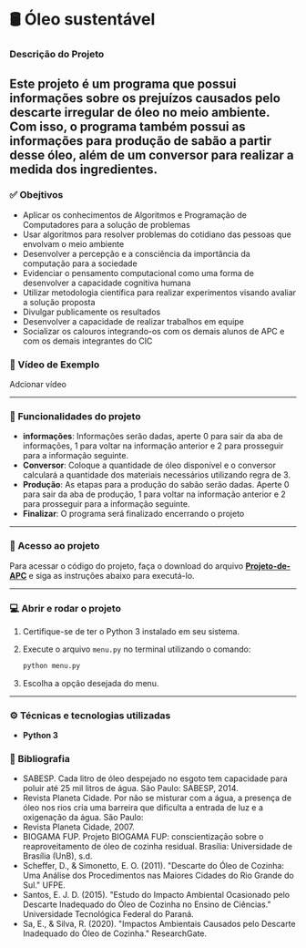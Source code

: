 # 🛢️ Óleo sustentável

### Descrição do Projeto

Este projeto é um programa que possui informações sobre os prejuízos causados pelo descarte irregular de óleo no meio ambiente. Com isso, o programa também possui as informações para produção de sabão a partir desse óleo, além de um conversor para realizar a medida dos ingredientes.
---
### ✅ Obejtivos
- Aplicar os conhecimentos de Algoritmos e Programação de Computadores para a solução de problemas
- Usar algoritmos para resolver problemas do cotidiano das pessoas que envolvam o meio ambiente
- Desenvolver a percepção e a consciência da importância da computação para a sociedade 
- Evidenciar o pensamento computacional como uma forma de desenvolver a capacidade cognitiva humana
- Utilizar metodologia científica para realizar experimentos visando avaliar a solução proposta
- Divulgar publicamente os resultados
- Desenvolver a capacidade de realizar trabalhos em equipe
- Socializar os calouros integrando-os com os demais alunos de APC e com os demais integrantes do CIC


### 🎥 Vídeo de Exemplo

Adcionar vídeo

---

### 🎲 Funcionalidades do projeto

- **informações**: Informações serão dadas, aperte 0 para sair da aba de informações, 1 para voltar na informação anterior e 2 para prosseguir para a informação seguinte.
- **Conversor**: Coloque a quantidade de óleo disponível e o conversor calculará a quantidade dos materiais necessários utilizando regra de 3.
- **Produção**: As etapas para a produção do sabão serão dadas. Aperte 0 para sair da aba de produção, 1 para voltar na informação anterior e 2 para prosseguir para a informação seguinte.
- **Finalizar**: O programa será finalizado encerrando o projeto

---

### 📁 Acesso ao projeto

Para acessar o código do projeto, faça o download do arquivo [**Projeto-de-APC**](https://github.com/KallebeLisboa/Projeto-De-APC)  e siga as instruções abaixo para executá-lo.

---

### 💻 Abrir e rodar o projeto

1. Certifique-se de ter o Python 3 instalado em seu sistema.
2. Execute o arquivo `menu.py` no terminal utilizando o comando:

   ```bash
   python menu.py
   ```

3. Escolha a opção desejada do menu.

---

### ⚙️ Técnicas e tecnologias utilizadas

- **Python 3**

### 📖 Bibliografia 

-   SABESP. Cada litro de óleo despejado no esgoto tem capacidade para poluir até 25 mil litros de água. São Paulo: SABESP, 2014.
- Revista Planeta Cidade. Por não se misturar com a água, a presença de óleo nos rios cria uma barreira que dificulta a entrada de luz e a oxigenação da água. São Paulo: 
- Revista Planeta Cidade, 2007.
- BIOGAMA FUP. Projeto BIOGAMA FUP: conscientização sobre o reaproveitamento de óleo de cozinha residual. Brasília: Universidade de Brasília (UnB), s.d.
- Scheffer, D., & Simonetto, E. O. (2011). "Descarte do Óleo de Cozinha: Uma Análise dos Procedimentos nas Maiores Cidades do Rio Grande do Sul." UFPE.
- Santos, E. J. D. (2015). "Estudo do Impacto Ambiental Ocasionado pelo Descarte Inadequado do Óleo de Cozinha no Ensino de Ciências." Universidade Tecnológica Federal do Paraná.
- Sa, E., & Silva, R. (2020). "Impactos Ambientais Causados pelo Descarte Inadequado do Óleo de Cozinha." ResearchGate.